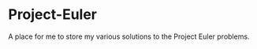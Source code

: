 Project-Euler
=============

A place for me to store my various solutions to the Project Euler problems.
